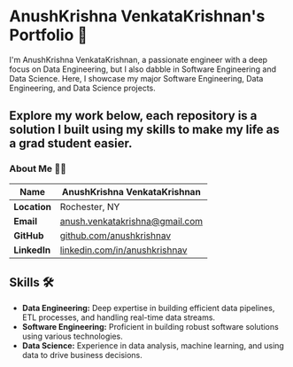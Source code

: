 # AnushKrishna VenkataKrishnan's Portfolio 🚀

I'm AnushKrishna VenkataKrishnan, a passionate engineer with a deep focus on Data Engineering, but I also dabble in Software Engineering and Data Science. Here, I showcase my major Software Engineering, Data Engineering, and Data Science projects.

## Explore my work below, each repository is a solution I built using my skills to make my life as a grad student easier. 

### About Me 🧑‍💻

| **Name**               | AnushKrishna VenkataKrishnan |
|-----------------------|---------------------------|
| **Location**           | Rochester, NY            |
| **Email**              | [anush.venkatakrishna@gmail.com](mailto:anush.venkatakrishna@gmail.com)   |
| **GitHub**             | [github.com/anushkrishnav](https://github.com/anushkrishnav)    |
| **LinkedIn**           | [linkedin.com/in/anushkrishnav](https://linkedin.com/in/anushkrishnav)  |

## Skills 🛠️

- **Data Engineering:** Deep expertise in building efficient data pipelines, ETL processes, and handling real-time data streams.
- **Software Engineering:** Proficient in building robust software solutions using various technologies.
- **Data Science:** Experience in data analysis, machine learning, and using data to drive business decisions.

<!--
## Projects 📂

## Project Name: Project Name Here

**Project Focus Area:** Data Engineering / Software Engineering / Data Science

**Project Description:**
A brief description of the project, including its purpose, goals, and any significant outcomes or achievements. Mention any challenges you faced and how you overcame them. This section should give visitors an overview of the project's significance and your role in it.

**Technologies:**
- List the key technologies, tools, and programming languages you used in this project.
- You can use bullet points or a table to make it more organized.

**Links:**
- [Project Repository](#) (if public on GitHub)
- [Live Demo](#) (if applicable)
- [Related Blog Post](#) (if you've written one)
>
